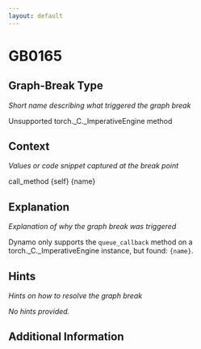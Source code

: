 ```yaml
---
layout: default
---
```

# GB0165

## Graph-Break Type
*Short name describing what triggered the graph break*

Unsupported torch._C._ImperativeEngine method

## Context
*Values or code snippet captured at the break point*

call_method {self} {name}

## Explanation
*Explanation of why the graph break was triggered*

Dynamo only supports the `queue_callback` method on a torch._C._ImperativeEngine instance, but found: `{name}`.

## Hints
*Hints on how to resolve the graph break*

*No hints provided.*


## Additional Information

<!-- ADDITIONAL INFORMATION START - Add custom information below this line -->

<!-- ADDITIONAL INFORMATION END -->

